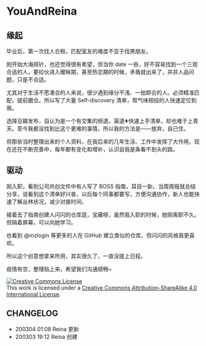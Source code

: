 # YouAndReina


## 缘起

毕业后，第一次找人合租，匹配室友的难度不亚于找男朋友。

刚开始大海捞针，也还觉得很有希望，但当你 date 一些，好不容易找到一个三观合适的人，要拉伙进入暧昧期，甚至热恋期的时候，矛盾就出来了，并非人品问题，只是不合适。

尤其对于生活不愿凑合的人来说，很少遇到缘分不浅、一拍即合的人。必须精准匹配，提前磨合。所以写了大量 Self-discovery 清单，帮气味相投的人快速定位到我。

选择豆瓣发布，自认为是一个有交集的频道。渠道➕快速上手清单，却也难于上青天。至今我都没找到比这个更难的事情，所以我的方法是——放弃，自己住。

但那些当时整理出来的个人资料，在我后来的几年生活、工作中发挥了大作用，现在还在不断完善中，每年都有变化和增补，认识自我是条看不到头的路。

## 驱动

刚入职，看到公司共创文件中有人写了 BOSS 指南，耳目一新。当周周报就总结分享，说看到这个清单好兴奋，以后每个同事都要写，方便沟通协作，新人也能快速了解丛林状况，减少对接时间。 

接着去了指南创建人闪闪的仓库逛，宝藏呀，虽然我入职的时候，她刚离职不久。但隔着屏幕，可以向她学习。

也看到 @mzlogin 等更多的人在 GitHub 建立类似的仓库，但闪闪的风格我更喜欢。

所以这个创意想拿来所用，其实很久了，一直没提上日程。

疫情有空，整理贴上来，希望我们沟通顺畅~

<a rel="license" href="http://creativecommons.org/licenses/by-sa/4.0/"><img alt="Creative Commons License" style="border-width:0" src="https://i.creativecommons.org/l/by-sa/4.0/88x31.png" /></a><br />This work is licensed under a <a rel="license" href="http://creativecommons.org/licenses/by-sa/4.0/">Creative Commons Attribution-ShareAlike 4.0 International License</a>.


## CHANGELOG

* 200304 01:08 Reina 更新
* 200303 19:12 Reina 创建

